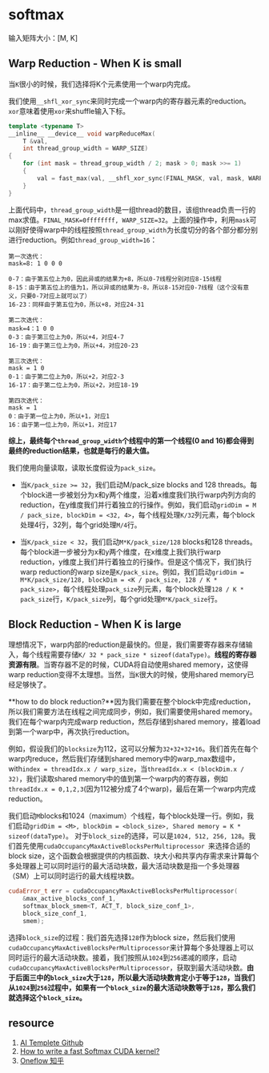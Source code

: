 # softmax

输入矩阵大小：[M, K]

## Warp Reduction - When K is small

当`K`很小的时候，我们选择将K个元素使用一个warp内完成。

我们使用`__shfl_xor_sync`来同时完成一个warp内的寄存器元素的reduction。`xor`意味着使用`xor`来shuffle输入下标。
```cpp
template <typename T>
__inline__ __device__ void warpReduceMax(
    T &val,
    int thread_group_width = WARP_SIZE)
{
    for (int mask = thread_group_width / 2; mask > 0; mask >>= 1)
    {
        val = fast_max(val, __shfl_xor_sync(FINAL_MASK, val, mask, WARP_SIZE));
    }
}
```
上面代码中，`thread_group_width`是一组thread的数目，该组thread负责一行的max求值。`FINAL_MASK=0ffffffff, WARP_SIZE=32`。上面的操作中，利用`mask`可以刚好使得warp中的线程按照`thread_group_width`为长度切分的各个部分都分别进行reduction。例如`thread_group_width=16`：
```
第一次迭代：
mask=8: 1 0 0 0 

0-7：由于第五位上为0，因此异或的结果为+8，所以0-7线程分别对应8-15线程
8-15：由于第五位上的值为1，所以异或的结果为-8，所以8-15对应0-7线程（这个没有意义，只要0-7对应上就可以了）
16-23：同样由于第五位为0，所以+8，对应24-31

第二次迭代：
mask=4：1 0 0
0-3：由于第三位上为0，所以+4，对应4-7
16-19：由于第三位上为0，所以+4，对应20-23

第三次迭代：
mask = 1 0
0-1：由于第二位上为0，所以+2，对应2-3
16-17：由于第二位上为0，所以+2，对应18-19

第四次迭代：
mask = 1
0：由于第一位上为0，所以+1，对应1
16：由于第一位上为0，所以+1，对应17
```
**综上，最终每个`thread_group_width`个线程中的第一个线程(0 and 16)都会得到最终的reduction结果，也就是每行的最大值。**

我们使用向量读取，读取长度假设为`pack_size`。

* 当`K/pack_size >= 32`，我们启动M/pack_size blocks and 128 threads。每个block进一步被划分为x和y两个维度，沿着x维度我们执行warp内列方向的reduction，在y维度我们并行着独立的行操作。例如，我们启动`gridDim = M / pack_size, blockDim = <32, 4>`，每个线程处理`K/32`列元素，每个block处理4行，32列，每个grid处理`M/4`行。

* 当`K/pack_size < 32`，我们启动`M*K/pack_size/128` blocks和128 threads。每个block进一步被分为x和y两个维度，在x维度上我们执行warp reduction，y维度上我们并行着独立的行操作。但是这个情况下，我们执行warp reduction的warp size是`K/pack_size`。例如，我们启动`gridDim = M*K/pack_size/128, blockDim = <K / pack_size, 128 / K * pack_size>`，每个线程处理`pack_size`列元素，每个block处理`128 / K * pack_size`行，`K/pack_size`列，每个grid处理`M*K/pack_size`行。


## Block Reduction - When K is large
理想情况下，warp内部的reduction是最快的。但是，我们需要寄存器来存储输入，每个线程需要存储`K/ 32 * pack_size * sizeof(dataType)`。**线程的寄存器资源有限**。当寄存器不足的时候，CUDA将自动使用shared memory，这使得warp reduction变得不太理想。当然，当`K`很大的时候，使用shared memory已经足够快了。

**how to do block reduction?**因为我们需要在整个block中完成reduction，所以我们需要方法在线程之间完成同步，例如，我们需要使用shared memory。我们在每个warp内完成warp reduction，然后存储到shared memory，接着load到第一个warp中，再次执行reduction。

例如，假设我们的`blocksize`为112，这可以分解为`32+32+32+16`。我们首先在每个warp内reduce，然后我们存储到shared memory中的warp_max数组中，with`index = threadIdx.x / warp_size`，当`threadIdx.x < (blockDim.x / 32)`，我们读取shared memory中的值到第一个warp内的寄存器，例如`threadIdx.x = 0,1,2,3`(因为112被分成了4个warp)，最后在第一个warp内完成reduction。

我们启动`M`blocks和1024（maximum）个线程，每个block处理一行。例如，我们启动`gridDim = <M>, blockDim = <block_size>, Shared memory = K * sizeof(dataType)`。
对于`block_size`的选择，可以是`1024, 512, 256, 128`。我们首先使用`cudaOccupancyMaxActiveBlocksPerMultiprocessor `来选择合适的block size，这个函数会根据提供的内核函数、块大小和共享内存需求来计算每个多处理器上可以同时运行的最大活动块数，最大活动块数是指一个多处理器（SM）上可以同时运行的最大线程块数。
```cpp
cudaError_t err = cudaOccupancyMaxActiveBlocksPerMultiprocessor(
    &max_active_blocks_conf_1,
    softmax_block_smem<T, ACT_T, block_size_conf_1>,
    block_size_conf_1,
    smem);
```

选择`block_size`的过程：我们首先选择`128`作为block size，然后我们使用`cudaOccupancyMaxActiveBlocksPerMultiprocessor`来计算每个多处理器上可以同时运行的最大活动块数。接着，我们按照从`1024`到`256`递减的顺序，启动`cudaOccupancyMaxActiveBlocksPerMultiprocessor`，获取到最大活动块数。**由于后面三中的`block_size`大于`128`，所以最大活动块数肯定小于等于`128`，当我们从`1024`到`256`过程中，如果有一个`block_size`的最大活动块数等于`128`，那么我们就选择这个`block_size`。**

## resource
1. [AI Templete Github](https://github.com/facebookincubator/AITemplate/)
2. [How to write a fast Softmax CUDA kernel?](https://github.com/facebookincubator/AITemplate/wiki/How-to-write-a-fast-Softmax-CUDA-kernel%3F)
3. [Oneflow 知乎](https://zhuanlan.zhihu.com/p/341059988)